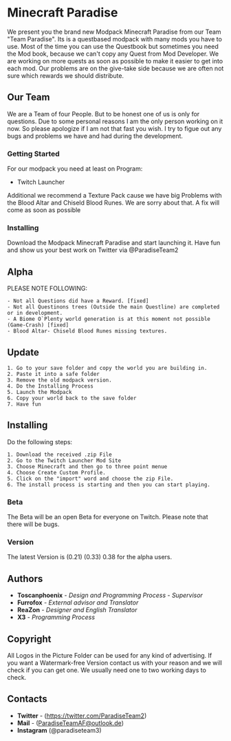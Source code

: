 # Minecraft Paradise
We present you the brand new Modpack Minecraft Paradise from our Team "Team Paradise". Its is a questbased modpack with many mods you have to use. Most of the time you can use the Questbook but sometimes you need the Mod book, because we can't copy any Quest from Mod Developer. We are working on more quests as soon as possible to make it easier to get into each mod. Our problems are on the give-take side because we are often not sure which rewards we should distribute.

## Our Team

We are a Team of four People. But to be honest one of us is only for questions. Due to some personal reasons I am the only person working on it now. So please apologize if I am not that fast you wish. I try to figue out any bugs and problems we have and had during the development.

### Getting Started
For our modpack you need at least on Program:
 * Twitch Launcher
 
Additional we recommend a Texture Pack cause we have big Problems with the Blood Altar and Chiseld Blood Runes. We are sorry about that. A fix will come as soon as possible

### Installing
Download the Modpack Minecraft Paradise and start launching it. Have fun and show us your best work on Twitter via @ParadiseTeam2

## Alpha

 PLEASE NOTE FOLLOWING:

```
- Not all Questions did have a Reward. [fixed] 
- Not all Questinons trees (Outside the main Questline) are completed or in development.
- A Biome O`Plenty world generation is at this moment not possible (Game-Crash) [fixed] 
- Blood Altar- Chiseld Blood Runes missing textures.
```

## Update
```
1. Go to your save folder and copy the world you are building in. 
2. Paste it into a safe folder
3. Remove the old modpack version. 
4. Do the Installing Process 
5. Launch the Modpack
6. Copy your world back to the save folder
7. Have fun
```

## Installing
Do the following steps:

```
1. Download the received .zip File
2. Go to the Twitch Launcher Mod Site
3. Choose Minecraft and then go to three point menue
4. Choose Create Custom Profile.
5. Click on the "import" word and choose the zip File.
6. The install process is starting and then you can start playing.
```

### Beta

The Beta will be an open Beta for everyone on Twitch. Please note that there will be bugs.



### Version

The latest Version is (0.21) (0.33) 0.38 for the alpha users.

## Authors

* **Toscanphoenix** - *Design and Programming Process* - *Supervisor*
* **Furrofox**       - *External advisor and Translator* 
* **ReaZon**        - *Designer and English Translator*
* **X3**            - *Programming Process* 


## Copyright
All Logos in the Picture Folder can be used for any kind of advertising.
If you want a Watermark-free Version contact us with your reason and we will check if you can get one. 
We usually need one to two working days to check.


## Contacts

* **Twitter** -   (https://twitter.com/ParadiseTeam2)
* **Mail** -      (ParadiseTeamAF@outlook.de)
* **Instagram**  (@paradiseteam3)
